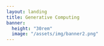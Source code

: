 ```yaml
---
layout: landing
title: Generative Computing
banner:
  height: "30rem"
  image: "/assets/img/banner2.png"
---
```

